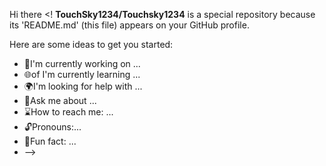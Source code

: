 Hi there
<!
**TouchSky1234/Touchsky1234** is a special repository because its 'README.md' (this file) appears on your GitHub profile.

Here are some ideas to get you started:
- :running:I'm currently working on ...
- :globe_with_meridians:of I'm currently learning ... 
- :earth_africa:I'm looking for help with ... 
- :bell:Ask me about ... 
- :hourglass:How to reach me: ... 
- :unlock:Pronouns:...
- :violin:Fun fact: ...
- -->
